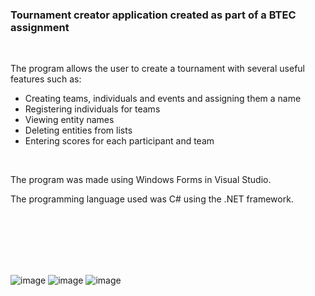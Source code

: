 <h3>
  Tournament creator application created as part of a BTEC assignment
</h3>
  <br>
<p>The program allows the user to create a tournament with several useful features such as:</p> 
  <ul>
    <li> Creating teams, individuals and events and assigning them a name</li>
    <li> Registering individuals for teams</li>
    <li> Viewing entity names </li>
    <li> Deleting entities from lists </li>
    <li> Entering scores for each participant and team</li>
  </ul>

<br>

<p>The program was made using Windows Forms in Visual Studio.</p>
<p>The programming language used was C# using the .NET framework.</p>
  
<br>
<br>
<br>
<br>
<br>

![image](https://github.com/user-attachments/assets/ef35fea1-ba8a-42f9-8535-da02917b110f)
![image](https://github.com/user-attachments/assets/3c5f3580-169f-4d4e-bc3f-e16018d4cdea)
![image](https://github.com/user-attachments/assets/83d658bb-8642-49cf-b79c-543d0fc5c1fc)
